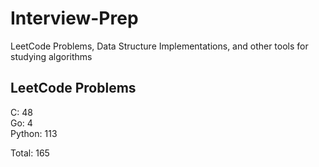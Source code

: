 # Interview-Prep
LeetCode Problems, Data Structure Implementations, and other tools for studying algorithms

## LeetCode Problems
C:      48<br/>
Go:     4<br/>
Python: 113<br/>

Total:  165
